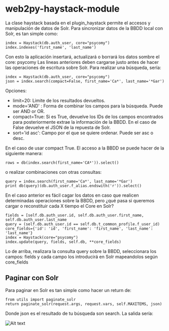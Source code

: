 # web2py-haystack-module

La clase haystack basada en el plugin_haystack permite el accesos y manipulación de datos de Solr. Para sincronizar datos de la BBDD local con Solr, es tan simple como:
```
index = Haystack(db.auth_user, core="psycomy")
index.indexes('first_name', 'last_name')
```

Con esto la aplicación insertará, actualizará o borrará los datos sombre el core: psycomy Las lineas anteriores deben cargarse justo antes de hacer las operaciones de escritura sobre Solr.
Para realizar una búsqueda, sería:
```
index = Haystack(db.auth_user, core="psycomy")
json = index.search(compact=False, first_name='Ca*', last_name='*Gar')
```

Opciones:
* limit=20: Limite de los resultados devueltos.
* mode='AND' : Forma de combinar los campos para la búsqueda. Puede ser AND or OR.
* compact=True: Si es True, devuelve los IDs de los campos encontrados para posteriormente extrae la información de la BBDD. En el caso de False devuelve el JSON de la repuesta de Solr.
* sort='id asc': Campo por el que se quiere ordenar. Puede ser asc o desc.

En el caso de usar compact True. El acceso a la BBDD se puede hacer de la siguiente manera:
```
rows = db(index.search(first_name='CA*')).select()
```

o realizar combinaciones con otras consultas:
```
query = index.search(first_name='Ca*', last_name='*Gar')
print db(query)(db.auth_user.f_alias.endswith('r')).select() 
```

En el caso anterior es fácil cagar los datos en caso que realicen determinadas operaciones sobre la BBDD, pero ¿qué pasa si queremos cargar o reconstituir cada X tiempo el Core en Solr?
```
fields = [self.db.auth_user.id, self.db.auth_user.first_name, self.db.auth_user.last_name
query = (self.db.auth_user.id == self.db.t_common_profile.f_user_id)
core_fields={'id': 'id', 'first_name': 'first_name', 'last_name': 'last_name'}
index = Haystack(core="psycomy")
index.update(query, fields, self.db, **core_fields)
```

Lo de arriba, realizara la consulta query sobre la BBDD, seleccionara los campos: fields y cada campo los introducirá en Solr mapeandolos según core_fields

## Paginar con Solr
Para paginar en Solr es tan simple como hacer un return de:
```
from utils import paginate_solr
return paginate_solr(request.args, request.vars, self.MAXITEMS, json)
```

Donde json es el resultado de tu búsqueda son search. La salida sería:

![Alt text](solr_json.pbg?raw=true "Solr json return")
